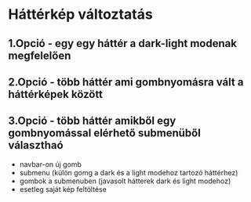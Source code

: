 # Háttérkép változtatás

## 1.Opció - egy egy háttér a dark-light modenak megfelelően

## 2.Opció - több háttér ami gombnyomásra vált a háttérképek között

## 3.Opció - több háttér amikből egy gombnyomással elérhető submenüből választhaó
* navbar-on új gomb
* submenu (külön gomg a dark és a light modehoz tartozó háttérhez)
* gombok a submenuben (javasolt hátterek dark és light modehoz)
* esetleg saját kép feltöltése